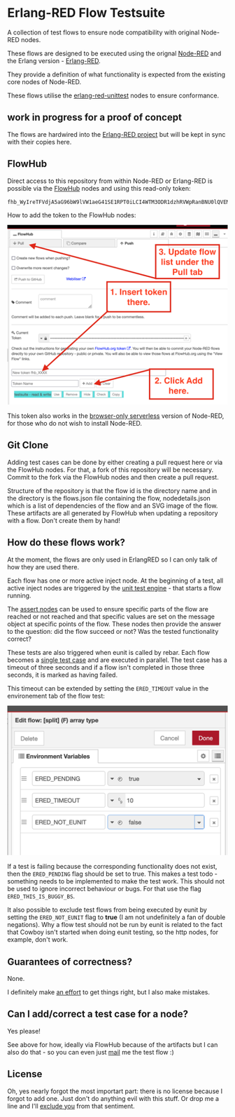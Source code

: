 # Erlang-RED Flow Testsuite

A collection of test flows to ensure node compatibility with original Node-RED nodes.

These flows are designed to be executed using the orignal [Node-RED](https://nodered.org) and the Erlang version - [Erlang-RED](https://github.com/gorenje/erlang-red).

They provide a definition of what functionality is expected from the existing core nodes of Node-RED.

These flows utilise the [erlang-red-unittest](https://github.com/gorenje/erlang-red-unittesting-nodes) nodes to ensure conformance.

## work in progress for a proof of concept

The flows are hardwired into the [Erlang-RED project](https://github.com/gorenje/erlang-red/tree/main/priv/testflows) but will be kept in sync with their copies here.

## FlowHub

Direct access to this repository from within Node-RED or Erlang-RED is possible via the [FlowHub](https://flows.nodered.org/node/@gregoriusrippenstein/node-red-contrib-flowhub) nodes and using this read-only token:

```
fhb_WyIreTFVdjA5aG96bW9lVW1aeG41SE1RPT0iLCI4WTM3ODR1dzhRVWpRanBNU0lQVEM2OG5PRVZwRFZpQm84M0dTT3VRTVdEcmh6N0VyUTk2a1JXVUZpdWZkUnZLS0pTb0NBWmRnT25oa3g3VHlRcUd3ZUM2SmU0RTNZOUJwbjN2alRqc2dMNi9tekswUkRPYzlaNjBEZ0RoUzBtbnZMeFFUSWZIV3oxczZMYTRYTXA4UVFldmsxM0hGWlcwS2RrVEEzaVB4ZjBSTW4xdTF0UXZjYjIyRDI2ZEpTQUI0Q3dDdzd1NXdzZlB3dWd0N1VKT3RmUGkzakNDRzcwaVd6dzdFdkZrNGlyTFl2S2Z6cThMIl0
```

How to add the token to the FlowHub nodes:

![img](.images/flowhub-token-tab.png)

This token also works in the [browser-only serverless](https://deadred.flowhub.org) version of Node-RED, for those who do not wish to install Node-RED.

## Git Clone

Adding test cases can be done by either creating a pull request here or via the FlowHub nodes. For that, a fork of this repository will be necessary. Commit to the fork via the FlowHub nodes and then create a pull request.

Structure of the repository is that the flow id is the directory name and in the directory is the flows.json file containing the flow, nodedetails.json which is a list of dependencies of the flow and an SVG image of the flow. These artifacts are all generated by FlowHub when updating a repository with a flow. Don't create them by hand!

## How do these flows work?

At the moment, the flows are only used in ErlangRED so I can only talk of how they are used there.

Each flow has one or more active inject node. At the beginning of a test, all active inject nodes are triggered by the [unit test engine](https://github.com/gorenje/erlang-red/blob/c0cdebe6e0af83747fe406771bd50cf6ad59a528/src/servers/ered_unittest_engine.erl#L193-L200) - that starts a flow running.

The [assert nodes](https://flows.nodered.org/node/@gregoriusrippenstein/erlang-red-unittest) can be used to ensure specific parts of the flow are reached or not reached and that specific values are set on the message object at specific points of the flow. These nodes then provide the answer to the question: did the flow succeed or not? Was the tested functionality correct?

These tests are also triggered when eunit is called by rebar. Each flow becomes a [single test case](https://github.com/gorenje/erlang-red/blob/c0cdebe6e0af83747fe406771bd50cf6ad59a528/test/flow_file_test.erl#L199-L217) and are executed in parallel. The test case has a timeout of three seconds and if a flow isn't completed in those three seconds, it is marked as having failed.

This timeout can be extended by setting the `ERED_TIMEOUT` value in the environement tab of the flow test:

![img](.images/flow-test-settings.png)

If a test is failing because the corresponding functionality does not exist, then the `ERED_PENDING` flag should be set to true. This makes a test todo - something needs to be implemented to make the test work. This should not be used to ignore incorrect behaviour or bugs. For that use the flag `ERED_THIS_IS_BUGGY_BS`.

It also possible to exclude test flows from being executed by eunit by setting the `ERED_NOT_EUNIT` flag to **true** (I am not undefinitely a fan of double negations). Why a flow test should not be run by eunit is related to the fact that Cowboy isn't started when doing eunit testing, so the http nodes, for example, don't work.

## Guarantees of correctness?

None.

I definitely make [an effort](https://discourse.nodered.org/t/switch-node-check-all-mode-and-otherwise-why-does-otherwise-not-match/96794) to get things right, but I also make mistakes.

## Can I add/correct a test case for a node?

Yes please!

See above for how, ideally via FlowHub because of the artifacts but I can also do that - so you can even just [mail](mailto:testflows@spread-the.love) me the test flow :)

## License

Oh, yes nearly forgot the most importart part: there is no license because I forgot to add one. Just don't do anything evil with this stuff. Or drop me a line and I'll [exclude you](https://opensource.stackexchange.com/questions/2468/is-there-a-license-which-prevents-misuse-of-the-source-code/2471#2471) from that sentiment.
